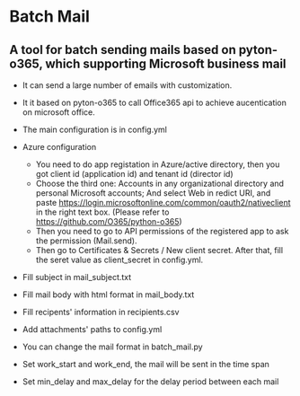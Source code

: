 # Batch Mail
##  A tool for batch sending mails based on pyton-o365, which supporting Microsoft business mail

- It can send a large number of emails with customization.
- It it based on pyton-o365 to call Office365 api to achieve aucentication on microsoft office.
- The main configuration is in config.yml
- Azure configuration
  - You need to do app registation in Azure/active directory, then you got client id (application id) and tenant id (director id)
  - Choose the third one: Accounts in any organizational directory and personal Microsoft accounts; And select Web in redict URI, and paste https://login.microsoftonline.com/common/oauth2/nativeclient in the right text box. (Please refer to https://github.com/O365/python-o365)
  - Then you need to go to API permissions of the registered app to ask the permission (Mail.send).
  - Then go to Certificates & Secrets / New client secret. After that, fill the seret value as client_secret in config.yml.

- Fill subject in mail_subject.txt
- Fill mail body with html format in mail_body.txt
- Fill recipents' information in recipients.csv
- Add attachments' paths to config.yml
- You can change the mail format in batch_mail.py
- Set work_start and work_end, the mail will be sent in the time span
- Set min_delay and max_delay for the delay period between each mail
